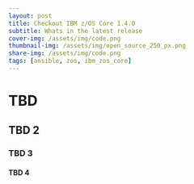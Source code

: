 ```yaml
---
layout: post
title: Checkout IBM z/OS Core 1.4.0
subtitle: Whats in the latest release
cover-img: /assets/img/code.png
thumbnail-img: /assets/img/open_source_250_px.png
share-img: /assets/img/code.png
tags: [ansible, zos, ibm_zos_core]
---
```


# TBD

## TBD 2

### TBD 3

#### TBD 4